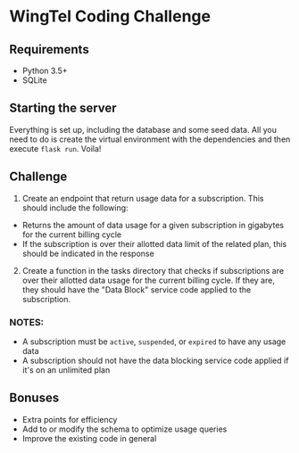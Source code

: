 # WingTel Coding Challenge

## Requirements
* Python 3.5+
* SQLite

## Starting the server
Everything is set up, including the database and some seed data. All you need to do is create the virtual environment with the dependencies and then execute `flask run`. Voila!

## Challenge
1. Create an endpoint that return usage data for a subscription. This should include the following:

- Returns the amount of data usage for a given subscription in gigabytes for the current billing cycle
- If the subscription is over their allotted data limit of the related plan, this should be indicated in the response

2. Create a function in the tasks directory that checks if subscriptions are over their allotted data usage for the current billing cycle. If they are, they should have the "Data Block" service code applied to the subscription.

### NOTES:
- A subscription must be `active`, `suspended`, or `expired` to have any usage data
- A subscription should not have the data blocking service code applied if it's on an unlimited plan

## Bonuses
- Extra points for efficiency
- Add to or modify the schema to optimize usage queries
- Improve the existing code in general
